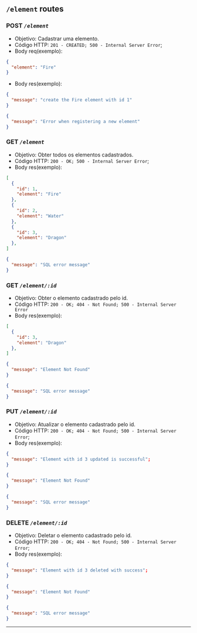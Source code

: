 ## `/element` routes

### **POST** _`/element`_

- Objetivo: Cadastrar uma elemento.
- Código HTTP: `201 - CREATED; 500 - Internal Server Error`;
- Body req(exemplo):
```json
{
  "element": "Fire"
}
```

- Body res(exemplo):
```json
{
  "message": "create the Fire element with id 1"
}
```
```json
{
  "message": "Error when registering a new element"
}
```

### **GET** _`/element`_

- Objetivo: Obter todos os elementos cadastrados.
- Código HTTP: `200 - OK; 500 - Internal Server Error`;
- Body res(exemplo):
```json
[
  {
    "id": 1,
    "element": "Fire"
  },
  {
    "id": 2,
    "element": "Water"
  },
  {
    "id": 3,
    "element": "Dragon"
  },
]
```
```json
{
  "message": "SQL error message"
}
```

### **GET** _`/element/:id`_

- Objetivo: Obter o elemento cadastrado pelo id.
- Código HTTP: `200 - OK; 404 - Not Found; 500 - Internal Server Error`
- Body res(exemplo):
```json
[
  {
    "id": 3,
    "element": "Dragon"
  },
]
```
```json
{
  "message": "Element Not Found"
}
```
```json
{
  "message": "SQL error message"
}
```

### **PUT** _`/element/:id`_

- Objetivo: Atualizar o elemento cadastrado pelo id.
- Código HTTP: `200 - OK; 404 - Not Found; 500 - Internal Server Error`;
- Body res(exemplo):
```json
{
  "message": "Element with id 3 updated is successful";
}
```
```json
{
  "message": "Element Not Found"
}
```
```json
{
  "message": "SQL error message"
}
```
### **DELETE** _`/element/:id`_

- Objetivo: Deletar o elemento cadastrado pelo id.
- Código HTTP: `200 - OK; 404 - Not Found; 500 - Internal Server Error`;
- Body res(exemplo):
```json
{
  "message": "Element with id 3 deleted with success";
}
```
```json
{
  "message": "Element Not Found"
}
```
```json
{
  "message": "SQL error message"
}
```
---